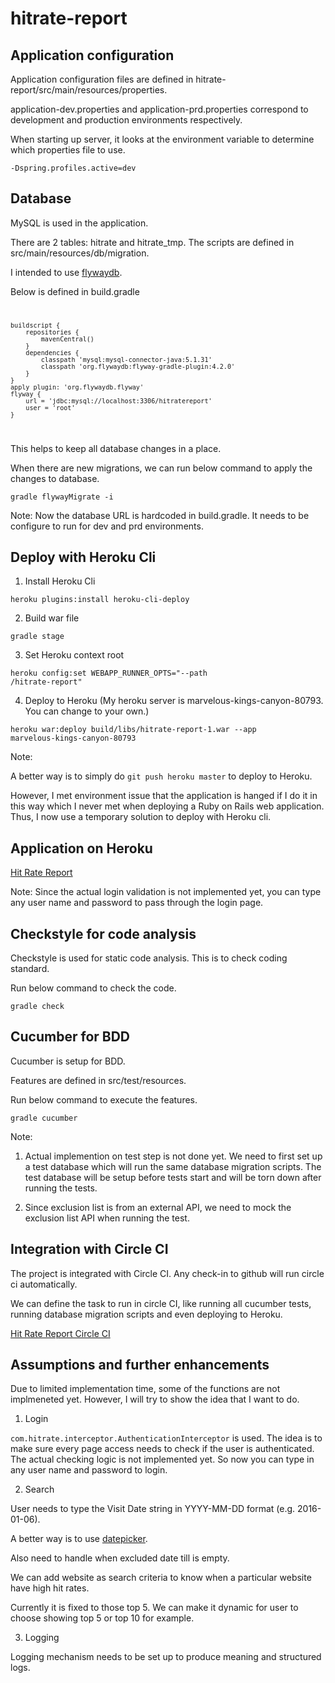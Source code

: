 # hitrate-report
## Application configuration
Application configuration files are defined in hitrate-report/src/main/resources/properties.

application-dev.properties and application-prd.properties correspond to development and production environments respectively.

When starting up server, it looks at the environment variable to determine which properties file to use.

<code>-Dspring.profiles.active=dev</code>

## Database
MySQL is used in the application.

There are 2 tables: hitrate and hitrate_tmp.
The scripts are defined in src/main/resources/db/migration.

I intended to use <a href="https://flywaydb.org/getstarted/firststeps/gradle">flywaydb</a>.

Below is defined in build.gradle
<code>

    buildscript {
        repositories {
            mavenCentral()
        }
        dependencies {
            classpath 'mysql:mysql-connector-java:5.1.31'
            classpath 'org.flywaydb:flyway-gradle-plugin:4.2.0'
        }
    }
    apply plugin: 'org.flywaydb.flyway'
    flyway {
        url = 'jdbc:mysql://localhost:3306/hitratereport'
        user = 'root'
    }
</code>

This helps to keep all database changes in a place.

When there are new migrations, we can run below command to apply the changes to database.

<code>gradle flywayMigrate -i</code>

Note: Now the database URL is hardcoded in build.gradle. It needs to be configure to run for dev and prd environments.

## Deploy with Heroku Cli
1. Install Heroku Cli

<code>heroku plugins:install heroku-cli-deploy</code>

2. Build war file

<code>gradle stage</code>

3. Set Heroku context root

<code>heroku config:set WEBAPP_RUNNER_OPTS="--path /hitrate-report"</code>

4. Deploy to Heroku (My heroku server is marvelous-kings-canyon-80793. You can change to your own.) 

<code>heroku war:deploy build/libs/hitrate-report-1.war --app marvelous-kings-canyon-80793</code>

Note: 

A better way is to simply do <code>git push heroku master</code> to deploy to Heroku.

However, I met environment issue that the application is hanged if I do it in this way which I never met when deploying a Ruby on Rails web application. Thus, I now use a temporary solution to deploy with Heroku cli.

## Application on Heroku
<a href="https://marvelous-kings-canyon-80793.herokuapp.com/hitrate-report" target="_blank">Hit Rate Report</a>

Note: Since the actual login validation is not implemented yet, you can type any user name and password to pass through the login page.

## Checkstyle for code analysis
Checkstyle is used for static code analysis. This is to check coding standard.

Run below command to check the code.

<code>gradle check</code>

## Cucumber for BDD
Cucumber is setup for BDD.

Features are defined in src/test/resources.

Run below command to execute the features.

<code>gradle cucumber</code>

Note: 

1. Actual implemention on test step is not done yet. We need to first set up a test database which will run the same database 
migration scripts. The test database will be setup before tests start and will be torn down after running the tests.

2. Since exclusion list is from an external API, we need to mock the exclusion list API when running the test.

## Integration with Circle CI
The project is integrated with Circle CI. Any check-in to github will run circle ci automatically.

We can define the task to run in circle CI, like running all cucumber tests, running database migration scripts and even deploying to Heroku.

<a href="https://circleci.com/gh/ghyhm/hitrate-report" target="_blank">Hit Rate Report Circle CI</a>

## Assumptions and further enhancements
Due to limited implementation time, some of the functions are not implmeneted yet. However, I will try to show the idea that I want to do.

1. Login

<code>com.hitrate.interceptor.AuthenticationInterceptor</code> is used. The idea is to make sure every page access needs to check if the user is authenticated. The actual checking logic is not implemented yet.  So now you can type in any user name and password to login.

2. Search

User needs to type the Visit Date string in YYYY-MM-DD format (e.g. 2016-01-06).

A better way is to use <a href="https://jqueryui.com/datepicker/" target="_blank">datepicker</a>.

Also need to handle when excluded date till is empty.

We can add website as search criteria to know when a particular website have high hit rates.

Currently it is fixed to those top 5. We can make it dynamic for user to choose showing top 5 or top 10 for example.

3. Logging

Logging mechanism needs to be set up to produce meaning and structured logs.
